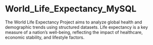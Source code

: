 # World_Life_Expectancy_MySQL
The World Life Expectancy Project aims to analyze global health and demographic trends using structured datasets. Life expectancy is a key measure of a nation’s well-being, reflecting the impact of healthcare, economic stability, and lifestyle factors.
